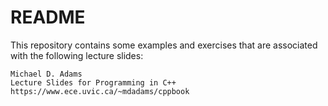 README
======

This repository contains some examples and exercises that are
associated with the following lecture slides:

    Michael D. Adams
    Lecture Slides for Programming in C++
    https://www.ece.uvic.ca/~mdadams/cppbook
